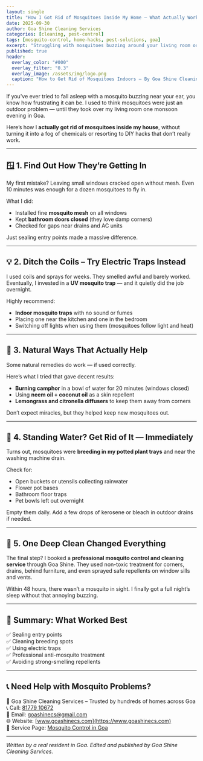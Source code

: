 ```yaml
---
layout: single
title: "How I Got Rid of Mosquitoes Inside My Home – What Actually Worked"
date: 2025-09-30
author: Goa Shine Cleaning Services
categories: [cleaning, pest-control]
tags: [mosquito-control, home-hacks, pest-solutions, goa]
excerpt: "Struggling with mosquitoes buzzing around your living room or bedroom? Here’s a real-life approach that finally brought peace (and sleep) back to my home."
published: true
header:
  overlay_color: "#000"
  overlay_filter: "0.3"
  overlay_image: /assets/img/logo.png
  caption: "How to Get Rid of Mosquitoes Indoors – By Goa Shine Cleaning Services"
---
```


If you've ever tried to fall asleep with a mosquito buzzing near your ear, you know how frustrating it can be. I used to think mosquitoes were just an outdoor problem — until they took over my living room one monsoon evening in Goa.

Here’s how I **actually got rid of mosquitoes inside my house**, without turning it into a fog of chemicals or resorting to DIY hacks that don’t really work.

---

## 🪟 1. Find Out How They’re Getting In

My first mistake? Leaving small windows cracked open without mesh. Even 10 minutes was enough for a dozen mosquitoes to fly in.

What I did:

- Installed fine **mosquito mesh** on all windows  
- Kept **bathroom doors closed** (they love damp corners)  
- Checked for gaps near drains and AC units

Just sealing entry points made a massive difference.

---

## 💡 2. Ditch the Coils – Try Electric Traps Instead

I used coils and sprays for weeks. They smelled awful and barely worked. Eventually, I invested in a **UV mosquito trap** — and it quietly did the job overnight.

Highly recommend:

- **Indoor mosquito traps** with no sound or fumes  
- Placing one near the kitchen and one in the bedroom  
- Switching off lights when using them (mosquitoes follow light and heat)

---

## 🌿 3. Natural Ways That Actually Help

Some natural remedies do work — if used correctly.

Here’s what I tried that gave decent results:

- **Burning camphor** in a bowl of water for 20 minutes (windows closed)  
- Using **neem oil + coconut oil** as a skin repellent  
- **Lemongrass and citronella diffusers** to keep them away from corners

Don’t expect miracles, but they helped keep new mosquitoes out.

---

## 🚫 4. Standing Water? Get Rid of It — Immediately

Turns out, mosquitoes were **breeding in my potted plant trays** and near the washing machine drain.

Check for:

- Open buckets or utensils collecting rainwater  
- Flower pot bases  
- Bathroom floor traps  
- Pet bowls left out overnight

Empty them daily. Add a few drops of kerosene or bleach in outdoor drains if needed.

---

## 🧼 5. One Deep Clean Changed Everything

The final step? I booked a **professional mosquito control and cleaning service** through Goa Shine. They used non-toxic treatment for corners, drains, behind furniture, and even sprayed safe repellents on window sills and vents.

Within 48 hours, there wasn’t a mosquito in sight. I finally got a full night’s sleep without that annoying buzzing.

---

## 🧾 Summary: What Worked Best

✅ Sealing entry points  
✅ Cleaning breeding spots  
✅ Using electric traps  
✅ Professional anti-mosquito treatment  
✅ Avoiding strong-smelling repellents  

---

## 📞 Need Help with Mosquito Problems?

📍 Goa Shine Cleaning Services – Trusted by hundreds of homes across Goa  
📞 Call: [81779 10672](tel:+918177910672)  
📧 Email: [goashinecs@gmail.com](mailto:goashinecs@gmail.com)  
🌐 Website: [www.goashinecs.com](https://www.goashinecs.com)  
🔗 Service Page: [Mosquito Control in Goa](https://www.goashinecs.com/mosquito-control-goa.html)

---

*Written by a real resident in Goa. Edited and published by Goa Shine Cleaning Services.*
